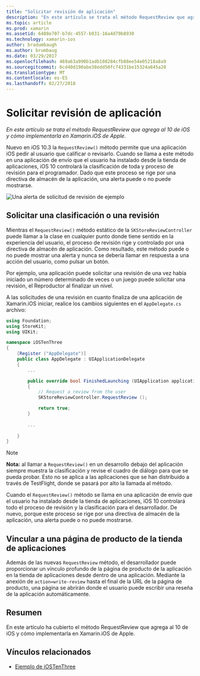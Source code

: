 ```yaml
---
title: "Solicitar revisión de aplicación"
description: "En este artículo se trata el método RequestReview que agrega al 10 de iOS y cómo implementarla en Xamarin.iOS de Apple."
ms.topic: article
ms.prod: xamarin
ms.assetid: 6408e707-b7dc-4557-b931-16a4d79b8930
ms.technology: xamarin-ios
author: bradumbaugh
ms.author: brumbaug
ms.date: 03/29/2017
ms.openlocfilehash: 469a63a990b1adb108284cfb88ee54e05218a8a9
ms.sourcegitcommit: 6cd40d190abe38edd50fc74331be15324a845a28
ms.translationtype: MT
ms.contentlocale: es-ES
ms.lasthandoff: 02/27/2018
---
```

# <a name="request-app-review"></a>Solicitar revisión de aplicación

_En este artículo se trata el método RequestReview que agrega al 10 de iOS y cómo implementarla en Xamarin.iOS de Apple._

Nuevo en iOS 10.3 la `RequestReview()` método permite que una aplicación iOS pedir al usuario que calificar o revisarlo. Cuando se llama a este método en una aplicación de envío que el usuario ha instalado desde la tienda de aplicaciones, iOS 10 controlará la clasificación de toda y proceso de revisión para el programador. Dado que este proceso se rige por una directiva de almacén de la aplicación, una alerta puede o no puede mostrarse.

![](request-app-review-images/review01.png "Una alerta de solicitud de revisión de ejemplo")

## <a name="requesting-a-rating-or-review"></a>Solicitar una clasificación o una revisión

Mientras el `RequestReview()` método estático de la `SKStoreReviewController` puede llamar a la clase en cualquier punto donde tiene sentido en la experiencia del usuario, el proceso de revisión rige y controlado por una directiva de almacén de aplicación. Como resultado, este método puede o no puede mostrar una alerta y nunca se debería llamar en respuesta a una acción del usuario, como pulsar un botón.

Por ejemplo, una aplicación puede solicitar una revisión de una vez había iniciado un número determinado de veces o un juego puede solicitar una revisión, el Reproductor al finalizar un nivel.

A las solicitudes de una revisión en cuanto finaliza de una aplicación de Xamarin.iOS iniciar, realice los cambios siguientes en el `AppDelegate.cs` archivo:

```csharp
using Foundation;
using StoreKit;
using UIKit;

namespace iOSTenThree
{
    [Register ("AppDelegate")]
    public class AppDelegate : UIApplicationDelegate
    {
        ...

        public override bool FinishedLaunching (UIApplication application, NSDictionary launchOptions)
        {
            // Request a review from the user
            SKStoreReviewController.RequestReview ();

            return true;
        }
        
        ...
        
    }
}
```

> [!NOTE]
> **Nota:** al llamar a `RequestReview()` en un desarrollo debajo del aplicación siempre muestra la clasificación y revise el cuadro de diálogo para que se pueda probar. Esto no se aplica a las aplicaciones que se han distribuido a través de TestFlight, donde se pasará por alto la llamada al método.

Cuando el `RequestReview()` método se llama en una aplicación de envío que el usuario ha instalado desde la tienda de aplicaciones, iOS 10 controlará todo el proceso de revisión y la clasificación para el desarrollador. De nuevo, porque este proceso se rige por una directiva de almacén de la aplicación, una alerta puede o no puede mostrarse.

## <a name="linking-to-an-app-store-product-page"></a>Vincular a una página de producto de la tienda de aplicaciones 

Además de las nuevas `RequestReview` método, el desarrollador puede proporcionar un vínculo profundo de la página de producto de la aplicación en la tienda de aplicaciones desde dentro de una aplicación. Mediante la anexión de `action=write-review` hasta el final de la URL de la página de producto, una página se abrirán donde el usuario puede escribir una reseña de la aplicación automáticamente. 

## <a name="summary"></a>Resumen

En este artículo ha cubierto el método RequestReview que agrega al 10 de iOS y cómo implementarla en Xamarin.iOS de Apple.



## <a name="related-links"></a>Vínculos relacionados

- [Ejemplo de iOSTenThree](https://developer.xamarin.com/samples/ios/iOS10/iOSTenThree)
